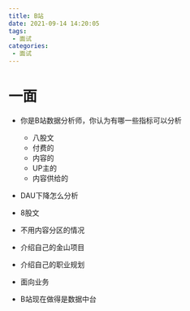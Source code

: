 ```yaml
---
title: B站
date: 2021-09-14 14:20:05
tags:
 - 面试
categories:
 - 面试
---
```


# 一面

- 你是B站数据分析师，你认为有哪一些指标可以分析
    - 八股文
    - 付费的
    - 内容的
    - UP主的
    - 内容供给的

- DAU下降怎么分析
 - 8股文
 - 不用内容分区的情况

- 介绍自己的金山项目
- 介绍自己的职业规划
 - 面向业务

- B站现在做得是数据中台
